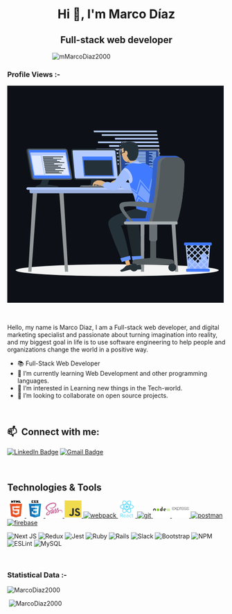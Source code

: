 <h1 align="center">Hi 👋, I'm Marco Díaz</h1>
<h2 align="center">Full-stack web developer</h2>
<p><img align="right" src="./" alt="mMarcoDiaz2000" width="400"/></p>

<br>

<p align="right"> <h3>Profile Views :-</h3> <img src="./animation.gif" alt="animation" /> 
  </p>

<br>

Hello, my name is Marco Diaz, I am a Full-stack web developer, and digital marketing specialist and passionate about turning imagination into reality, and my biggest goal in life is to use software engineering to help people and organizations change the world in a positive way.

- 📚 Full-Stack Web Developer
- 🌱 I’m currently learning Web Development and other programming languages.
- 👀 I’m interested in Learning new things in the Tech-world.
- 💞️ I’m looking to collaborate on open source projects.

<br>

## 📫 &nbsp;Connect with me:

[![LinkedIn Badge](https://img.shields.io/badge/-Marco_Díaz-blue?style=flat-square&logo=Linkedin&logoColor=white&link=https://www.linkedin.com/in/marco-diaz-0876a7268/)](https://www.linkedin.com/in/https://www.linkedin.com/in/marco-diaz-0876a7268/)
[![Gmail Badge](https://img.shields.io/badge/-md.marcodiaz2000@gmail.com-red?style=flat-square&logo=Gmail&logoColor=white)](mailto:md.marcodiaz2000@gmail.com)

<br>

## Technologies & Tools

<p align="left">
    <a href="https://www.w3.org/html/" target="_blank"> <img src="https://raw.githubusercontent.com/devicons/devicon/master/icons/html5/html5-original-wordmark.svg" alt="html5" width="40" height="40"/> </a>
    <a href="https://www.w3schools.com/css/" target="_blank"> <img src="https://raw.githubusercontent.com/devicons/devicon/master/icons/css3/css3-original-wordmark.svg" alt="css3" width="40" height="40"/> </a>
<a href="https://sass-lang.com" target="_blank"> <img src="https://raw.githubusercontent.com/devicons/devicon/master/icons/sass/sass-original.svg" alt="sass" width="40" height="40"/> </a>
    <a href="https://developer.mozilla.org/en-US/docs/Web/JavaScript" target="_blank"> <img src="https://raw.githubusercontent.com/devicons/devicon/master/icons/javascript/javascript-original.svg" alt="javascript" width="40" height="40"/> </a>
<a href="https://webpack.js.org/" target="_blank"> <img src="https://www.vectorlogo.zone/logos/js_webpack/js_webpack-icon.svg" alt="webpack" width="40" height="40"/> </a>
<a href="https://reactjs.org/" target="_blank"> <img src="https://raw.githubusercontent.com/devicons/devicon/master/icons/react/react-original-wordmark.svg" alt="react" width="40" height="40"/> </a>
<a href="https://git-scm.com/" target="_blank"> <img src="https://www.vectorlogo.zone/logos/git-scm/git-scm-icon.svg" alt="git" width="40" height="40"/> </a>
 <a href="https://nodejs.org" target="_blank"> <img src="https://raw.githubusercontent.com/devicons/devicon/master/icons/nodejs/nodejs-original-wordmark.svg" alt="nodejs" width="40" height="40"/> </a>
    <a href="https://expressjs.com" target="_blank"> <img src="https://raw.githubusercontent.com/devicons/devicon/master/icons/express/express-original-wordmark.svg" alt="express" width="40" height="40"/> </a>
<a href="https://www.postman.com/" target="_blank"> <img src="https://www.vectorlogo.zone/logos/getpostman/getpostman-icon.svg" alt="postman" width="40" height="40"/> </a>
 <a href="https://firebase.google.com/" target="_blank"> <img src="https://www.vectorlogo.zone/logos/firebase/firebase-icon.svg" alt="firebase" width="40" height="40"/> </a>
    </p>
 
 
![Next JS](https://img.shields.io/badge/Next-black?style=for-the-badge&logo=next.js&logoColor=white)
![Redux](https://img.shields.io/badge/redux-%23593d88.svg?style=for-the-badge&logo=redux&logoColor=white)
![Jest](https://img.shields.io/badge/-jest-%23C21325?style=for-the-badge&logo=jest&logoColor=white)
![Ruby](https://img.shields.io/badge/ruby-%23CC342D.svg?style=for-the-badge&logo=ruby&logoColor=white)
![Rails](https://img.shields.io/badge/rails-%23CC0000.svg?style=for-the-badge&logo=ruby-on-rails&logoColor=white)
![Slack](https://img.shields.io/badge/Slack-4A154B?style=for-the-badge&logo=slack&logoColor=white)
![Bootstrap](https://img.shields.io/badge/bootstrap-%23563D7C.svg?style=for-the-badge&logo=bootstrap&logoColor=white)
![NPM](https://img.shields.io/badge/NPM-%23000000.svg?style=for-the-badge&logo=npm&logoColor=white)
![ESLint](https://img.shields.io/badge/ESLint-4B3263?style=for-the-badge&logo=eslint&logoColor=white)
![MySQL](https://img.shields.io/badge/mysql-%2300f.svg?style=for-the-badge&logo=mysql&logoColor=white)


<br>

<h3>Statistical Data :-</h3>
<p><p><img
    src="https://github-readme-stats.vercel.app/api/top-langs?username=MarcoDiaz2000&show_icons=true&locale=en&bg_color=0d1117&text_color=ffffff&layout=compact"
    alt="MarcoDiaz2000" 
    bg_color=#808080/></p>


<p>&nbsp;<img src="https://github-readme-stats.vercel.app/api?username=MarcoDiaz2000&show_icons=true&locale=en&bg_color=0d1117&text_color=ffffff&repo=convoychat"
    alt="MarcoDiaz2000" /></p>


<!-- <p><img src="https://github-readme-streak-stats.herokuapp.com/?user=Adam-pw&theme=dark&background=0d1117&date_format=M%20j%5B%2C%20Y%5D" alt="MarcoDiaz2000 /></p></p> -->

<!-- <br>
<h3>Trophies :-</h3>
<p align="left"> <a href="https://github.com/MarcoDiaz2000/github-profile-trophy"><img
      src="https://github-profile-trophy.vercel.app/?username=MarcoDiaz2000&bg_color=0d1117&text_color=ffffff" alt="MarcoDiaz2000" /></a> </p> -->